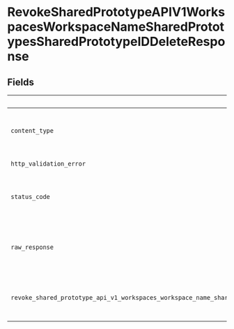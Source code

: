 # RevokeSharedPrototypeAPIV1WorkspacesWorkspaceNameSharedPrototypesSharedPrototypeIDDeleteResponse


## Fields

| Field                                                                                                                            | Type                                                                                                                             | Required                                                                                                                         | Description                                                                                                                      |
| -------------------------------------------------------------------------------------------------------------------------------- | -------------------------------------------------------------------------------------------------------------------------------- | -------------------------------------------------------------------------------------------------------------------------------- | -------------------------------------------------------------------------------------------------------------------------------- |
| `content_type`                                                                                                                   | *str*                                                                                                                            | :heavy_check_mark:                                                                                                               | HTTP response content type for this operation                                                                                    |
| `http_validation_error`                                                                                                          | [Optional[shared.HTTPValidationError]](../../models/shared/httpvalidationerror.md)                                               | :heavy_minus_sign:                                                                                                               | Validation Error                                                                                                                 |
| `status_code`                                                                                                                    | *int*                                                                                                                            | :heavy_check_mark:                                                                                                               | HTTP response status code for this operation                                                                                     |
| `raw_response`                                                                                                                   | [requests.Response](https://requests.readthedocs.io/en/latest/api/#requests.Response)                                            | :heavy_minus_sign:                                                                                                               | Raw HTTP response; suitable for custom response parsing                                                                          |
| `revoke_shared_prototype_api_v1_workspaces_workspace_name_shared_prototypes_shared_prototype_id_delete_200_application_json_any` | *Optional[Any]*                                                                                                                  | :heavy_minus_sign:                                                                                                               | The access to the prototype was revoked successfully.                                                                            |